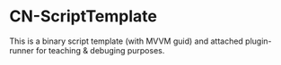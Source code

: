 # CN-ScriptTemplate

This is a binary script template (with MVVM guid) and attached plugin-runner for teaching & debuging purposes.

